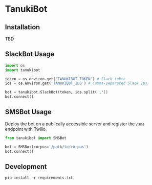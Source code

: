 # TanukiBot

## Installation

TBD

## SlackBot Usage

```python
import os
import tanukibot

token = os.environ.get('TANUKIBOT_TOKEN') # Slack token
ids = os.environ.get('TANUKIBOT_IDS') # Comma-separated Slack IDs

bot = tanukibot.SlackBot(token, ids.split(','))
bot.connect()
```

## SMSBot Usage

Deploy the bot on a publically accessible server and register the `/sms` endpoint with Twilio.

```python
from tanukibot import SMSBot

bot = SMSBot(corpus='/path/to/corpus')
bot.connect()
```

## Development

```
pip install -r requirements.txt
```
